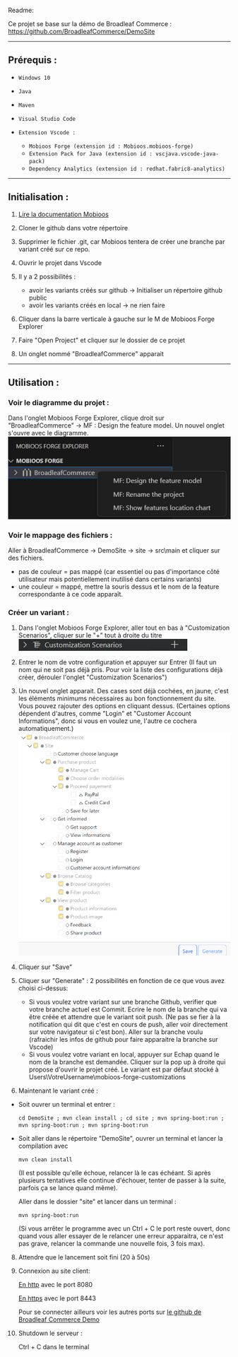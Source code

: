 Readme:

Ce projet se base sur la démo de Broadleaf Commerce : https://github.com/BroadleafCommerce/DemoSite

------------------------------------------------------------------------------------------------------
## Prérequis :
- `Windows 10`
- `Java`
- `Maven`
- `Visual Studio Code`

- `Extension Vscode :`
    - `Mobioos Forge (extension id : Mobioos.mobioos-forge)`
    - `Extension Pack for Java (extension id : vscjava.vscode-java-pack)` 
    - `Dependency Analytics (extension id : redhat.fabric8-analytics)`
------------------------------------------------------------------------------------------------------
## Initialisation :
1. [Lire la documentation Mobioos](https://documentation.mobioos.ai/?id=what-is-mobioos-forge ) 

2. Cloner le github dans votre répertoire
3. Supprimer le fichier .git, car Mobioos tentera de créer une branche par variant créé sur ce repo.
4. Ouvrir le projet dans Vscode
5. Il y a 2 possibilités :

    - avoir les variants créés sur github -> Initialiser un répertoire github public 
    - avoir les variants créés en local -> ne rien faire


6. Cliquer dans la barre verticale à gauche sur le M de Mobioos Forge Explorer

7. Faire "Open Project" et cliquer sur le dossier de ce projet
8. Un onglet nommé "BroadleafCommerce" apparait

------------------------------------------------------------------------------------------------------
## Utilisation :
### Voir le diagramme du projet :
Dans l'onglet Mobioos Forge Explorer, clique droit sur "BroadleafCommerce" -> MF : Design the feature model. Un nouvel onglet s'ouvre avec le diagramme.
![ImageCustomSCenarios](ReadmeImages/ReadmeImagesDiagramme.png)

### Voir le mappage des fichiers :
Aller à BroadleafCommerce -> DemoSite -> site -> src\main et cliquer sur des fichiers. 
- pas de couleur = pas mappé (car essentiel ou pas d'importance côté utilisateur mais potentiellement inutilisé dans certains variants)
- une couleur = mappé, mettre la souris dessus et le nom de la feature correspondante à ce code apparaît.

### Créer un variant :
1. Dans l'onglet Mobioos Forge Explorer, aller tout en bas à "Customization Scenarios", cliquer sur le "+" tout à droite du titre
![ImageCustomSCenarios](ReadmeImages/ReadmeImagesCustomScenarios.png)
2. Entrer le nom de votre configuration et appuyer sur Entrer (Il faut un nom qui ne soit pas déjà pris. Pour voir la liste des configurations déjà créer, dérouler l'onglet "Customization Scenarios")
3. Un nouvel onglet apparait. Des cases sont déjà cochées, en jaune, c'est les éléments minimums nécessaires au bon fonctionnement du site. Vous pouvez rajouter des options en cliquant dessus.
(Certaines options dépendent d'autres, comme "Login" et "Customer Account Informations", donc si vous en voulez une, l'autre ce cochera automatiquement.)
![ImageCustomVariant](ReadmeImages/ReadmeImagesCustomVariant.png)
4. Cliquer sur "Save"



5. Cliquer sur "Generate" : 2 possibilités en fonction de ce que vous avez choisi ci-dessus:
    - Si vous voulez votre variant sur une branche Github, verifier que votre branche actuel est Commit. Ecrire le nom de la branche qui va être créée et attendre que le variant soit push. (Ne pas se fier à la notification qui dit que c'est en cours de push, aller voir directement sur votre navigateur si c'est bon).
    Aller sur la branche voulu (rafraichir les infos de github pour faire apparaitre la branche sur Vscode)
    -  Si vous voulez votre variant en local, appuyer sur Echap quand le nom de la branche est demandée. Cliquer sur la pop up à droite qui propose d'ouvrir le projet créé. Le variant est par défaut stocké à Users\VotreUsername\mobioos-forge-customizations

8. Maintenant le variant créé :
- Soit ouvrer un terminal et entrer :
    ```shell
    cd DemoSite ; mvn clean install ; cd site ; mvn spring-boot:run ; mvn spring-boot:run ; mvn spring-boot:run
    ```
- Soit aller dans le répertoire "DemoSite", ouvrer un terminal et lancer la compilation avec 
    ```shell
    mvn clean install
    ``` 
    (Il est possible qu'elle échoue, relancer là le cas échéant. Si après plusieurs tentatives elle continue d'échouer, tenter de passer à la suite, parfois ça se lance quand même).

    Aller dans le dossier "site" et lancer dans un terminal :
    ```shell
    mvn spring-boot:run 
    ```
    (Si vous arrêter le programme avec un Ctrl + C le port reste ouvert, donc quand vous aller essayer de le relancer une erreur apparaitra, ce n'est pas grave, relancer la commande une nouvelle fois, 3 fois max).

8. Attendre que le lancement soit fini (20 à 50s)
9. Connexion au site client:

    [En http](http://localhost:8080) avec le port 8080

    [En https](https://localhost:8443) avec le port 8443





    Pour se connecter ailleurs voir les autres ports sur [le github de Broadleaf Commerce Demo](https://github.com/BroadleafCommerce/DemoSite#active-ports)
10. Shutdown le serveur :

    Ctrl + C dans le terminal